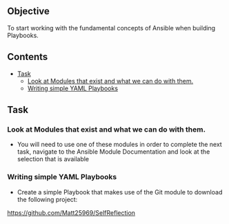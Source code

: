 ## Objective
To start working with the fundamental concepts of Ansible when building Playbooks.

<!--TOC_START-->
## Contents
- [Task](#task)
	- [Look at Modules that exist and what we can do with them.](#look-at-modules-that-exist-and-what-we-can-do-with-them)
	- [Writing simple YAML Playbooks](#writing-simple-yaml-playbooks)

<!--TOC_END-->
## Task
### Look at Modules that exist and what we can do with them.
- You will need to use one of these modules in order to complete the next task, navigate to the Ansible Module Documentation and look at the selection that is available

### Writing simple YAML Playbooks
- Create a simple Playbook that makes use of the Git module to download the following project:

https://github.com/Matt25969/SelfReflection
